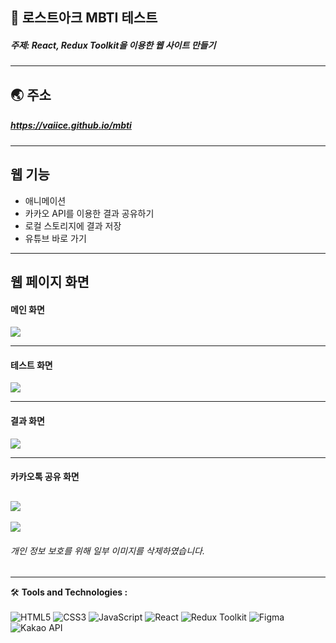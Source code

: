 ## 🎨 로스트아크 MBTI 테스트
##### 주제: React, Redux Toolkit을 이용한 웹 사이트 만들기

----

## 🌏 주소
##### <https://vaiice.github.io/mbti>

----

## 웹 기능

- 애니메이션
- 카카오 API를 이용한 결과 공유하기
- 로컬 스토리지에 결과 저장
- 유튜브 바로 가기

----

## 웹 페이지 화면
#### 메인 화면
![](https://github.com/VaIice/mbti/assets/141003473/f0a63a19-b6b5-468b-bb71-fe5dc2940a91)

---
#### 테스트 화면
![](https://github.com/VaIice/mbti/assets/141003473/1ce9f944-a588-4d66-8a11-2f14be83e3e2)

---
#### 결과 화면
![](https://github.com/VaIice/mbti/assets/141003473/e608d97a-ce5f-4865-a8d0-0c1a214fb27f)

---
#### 카카오톡 공유 화면
![](https://github.com/VaIice/mbti/assets/141003473/c95dd864-b056-44fa-8237-f0340a4a2e12)
---

![](https://github.com/VaIice/mbti/assets/141003473/f817c7b0-1d04-4eb4-9e0a-3a377a216712)

###### 개인 정보 보호를 위해 일부 이미지를 삭제하였습니다.

----
🛠️ **Tools and Technologies :** <br><br>
![HTML5](https://img.shields.io/badge/HTML5-%23E34F26.svg?&style=for-the-badge&logo=html5&logoColor=white)
![CSS3](https://img.shields.io/badge/-CSS3-1572B6?logo=css3&logoColor=white&style=for-the-badge)
![JavaScript](https://img.shields.io/badge/JavaScript-%23F7DF1E.svg?&style=for-the-badge&logo=javascript&logoColor=black)
![React](https://img.shields.io/badge/React-%2361DAFB.svg?&style=for-the-badge&logo=react&logoColor=white)
![Redux Toolkit](https://img.shields.io/badge/Redux_Toolkit-%23834383.svg?style=for-the-badge&logo=redux&logoColor=white)
![Figma](https://img.shields.io/badge/-Figma-F24E1E?logo=Figma&logoColor=white&style=for-the-badge)
![Kakao API](https://img.shields.io/badge/Kakao_API-%23FFEB00.svg?style=for-the-badge&logo=kakao&logoColor=black)
